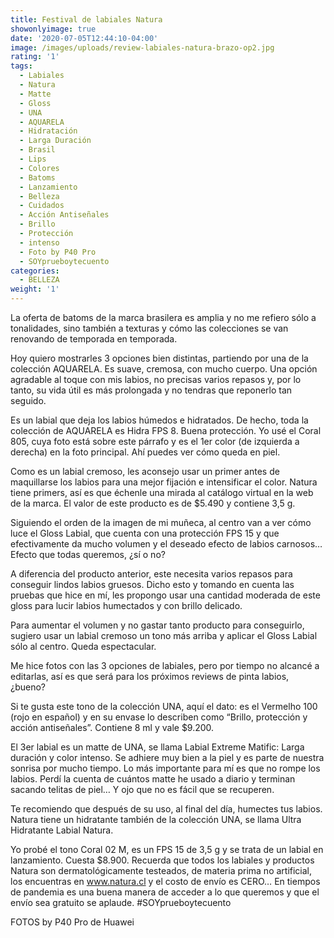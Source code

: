 ```yaml
---
title: Festival de labiales Natura
showonlyimage: true
date: '2020-07-05T12:44:10-04:00'
image: /images/uploads/review-labiales-natura-brazo-op2.jpg
rating: '1'
tags:
  - Labiales
  - Natura
  - Matte
  - Gloss
  - UNA
  - AQUARELA
  - Hidratación
  - Larga Duración
  - Brasil
  - Lips
  - Colores
  - Batoms
  - Lanzamiento
  - Belleza
  - Cuidados
  - Acción Antiseñales
  - Brillo
  - Protección
  - intenso
  - Foto by P40 Pro
  - SOYprueboytecuento
categories:
  - BELLEZA
weight: '1'
---
```

La oferta de batoms de la marca brasilera es amplia y no me refiero sólo a tonalidades, sino también a texturas y cómo las colecciones se van renovando de temporada en temporada. 

<!--more-->

Hoy quiero mostrarles 3 opciones bien distintas, partiendo por una de la colección AQUARELA. Es suave, cremosa, con mucho cuerpo. Una opción agradable al toque con mis labios, no precisas varios repasos y, por lo tanto, su vida útil es más prolongada y no tendras que reponerlo tan seguido. 

Es un labial que deja los labios húmedos e hidratados. De hecho, toda la colección de AQUARELA es Hidra FPS 8. Buena protección. Yo usé el Coral 805, cuya foto está sobre este párrafo y es el 1er color (de izquierda a derecha) en la foto principal. Ahí puedes ver cómo queda en piel. 

Como es un labial cremoso, les aconsejo usar un primer antes de maquillarse los labios para una mejor fijación e intensificar el color. Natura tiene primers, así es que échenle una mirada al catálogo virtual en la web de la marca. El valor de este producto es de $5.490 y contiene 3,5 g. 

Siguiendo el orden de la imagen de mi muñeca, al centro van a ver cómo luce el Gloss Labial, que cuenta con una protección FPS 15 y que efectivamente da mucho volumen y el deseado efecto de labios carnosos… Efecto que todas queremos, ¿sí o no? 

A diferencia del producto anterior, este necesita varios repasos para conseguir lindos labios gruesos. Dicho esto y tomando en cuenta las pruebas que hice en mí, les propongo usar una cantidad moderada de este gloss para lucir labios humectados y con brillo delicado. 

Para aumentar el volumen y no gastar tanto producto para conseguirlo, sugiero usar un labial cremoso un tono más arriba y aplicar el Gloss Labial sólo al centro. Queda espectacular. 

Me hice fotos con las 3 opciones de labiales, pero por tiempo no alcancé a editarlas, así es que será para los próximos reviews de pinta labios, ¿bueno? 

Si te gusta este tono de la colección UNA, aquí el dato: es el Vermelho 100 (rojo en español) y en su envase lo describen como “Brillo, protección y acción antiseñales”. Contiene 8 ml y vale $9.200. 

El 3er labial es un matte de UNA, se llama Labial Extreme Matific: Larga duración y color intenso. Se adhiere muy bien a la piel y es parte de nuestra sonrisa por mucho tiempo. Lo más importante para mí es que no rompe los labios. Perdí la cuenta de cuántos matte he usado a diario y terminan sacando telitas de piel… Y ojo que no es fácil que se recuperen. 

Te recomiendo que después de su uso, al final del día, humectes tus labios. Natura tiene un hidratante también de la colección UNA, se llama Ultra Hidratante Labial Natura. 

Yo probé el tono Coral 02 M, es un FPS 15 de 3,5 g y se trata de un labial en lanzamiento. Cuesta $8.900. Recuerda que todos los labiales y productos Natura son dermatológicamente testeados, de materia prima no artificial, los encuentras en www.natura.cl y el costo de envío es CERO… En tiempos de pandemia es una buena manera de acceder a lo que queremos y que el envío sea gratuito se aplaude. #SOYprueboytecuento 

FOTOS by P40 Pro de Huawei
